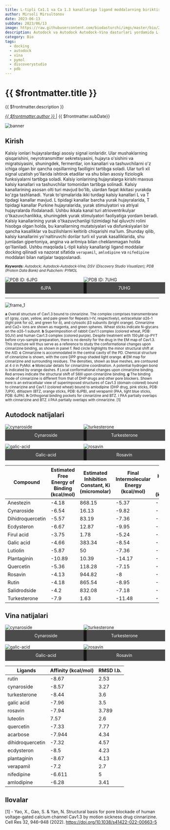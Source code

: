 ```yaml
---
title: L-tipli Ca1.1 va Ca 1.3 kanallariga ligand moddalarning biriktirilishi
author: Mirsoli Mirsultonov
date: 2023-06-13
subDate: 2023/06/13
image: https://raw.githubusercontent.com/biodasturchi/imgs/master/bio/2023-06-13/banner.png
description: Autodock va Autodock Autodock-Vina dasturlari yordamida L-tipli Ca 1.1 va Ca 1.3 kanallariga ligand moddalarni kiritish
category: Bio
tags:
  - docking
  - autodock
  - vina
  - pymol
  - discoverystudio
  - pdb
---
```


# {{ $frontmatter.title }}

{{ $frontmatter.description }}

_[ {{ $frontmatter.author }} ](mailto:mirjr17@outlook.com)_ | {{ $frontmatter.subDate}}

![banner](https://raw.githubusercontent.com/biodasturchi/imgs/master/bio/2023-06-13/banner.png)

## Kirish

Kalsiy ionlari hujayralardagi asosiy signal ionlaridir. Ular mushaklarning qisqarishini, neyrotransmitter sekretsiyasini, hujayra o'sishini va migratsiyasini, shuningdek, fermentlar, ion kanallari va tashuvchilarni o'z ichiga olgan bir qancha oqsillarning faolligini tartibga soladi. Ular turli xil signal uzatish yo'llarida ishtirok etadilar va shu bilan asosiy fiziologik funksiyalarni tartibga soladi. Kalsiy ionlarining hujayralarga kirishi maxsus kalsiy kanallari va tashuvchilar tomonidan tartibga solinadi. Kalsiy kanallarining asosan olti turi mavjud bo'lib, ulardan faqat ikkitasi yurakda ko'zga tashlanadi. Yurak to'qimalarida ikki turdagi kalsiy kanallari L va T tipdagi kanallar mavjud. L tipidagi kanallar barcha yurak hujayralarida, T tipidagi kanallar Purkine hujayralarida, yurak stimulyatori va atriyal hujayralarda ifodalanadi. Ushbu ikkala kanal turi atrioventrikulyar o'tkazuvchanlikka, shuningdek yurak stimulyatori faoliyatiga yordam beradi. Kalsiy kanallarining yurak o'tkazuvchanligi tizimidagi hal qiluvchi rolini hisobga olgan holda, bu kanallarning mutatsiyalari va disfunksiyalari bir qancha kasalliklar va buzilishlarni keltirib chiqarishi ma'lum. Shunday qilib, kalsiy kanallarini yo'naltiruvchi dorilar turli xil yurak kasalliklarida, shu jumladan gipertoniya, angina va aritmiya bilan cheklanmagan holda qo'llaniladi. Ushbu maqolada L-tipli kalsiy kanallarigi ligand moddalar docking qilinadi va nazorat sifatida `verapamil`, `amlodipine` va `nifedipine` moddalari bilan natijalar taqqoslanadi.

<sup>_**Keywords:** Autodock; Autodock-Autodock-Vina; DSV (Discovery Studio Visualizer); PDB (Protein Data Bank) and Pubchem: PYMOL_</sup>

<style>
    .image-container {
        display: flex;
        justify-content: space-between;
        align-items: center;
    }

    .flexible-image {
        max-width: 100%;
        height: auto;
    }
    .flexible-image img {
        display: block;
    }

    .flexible-image figcaption {
        width: 100%;
        background-color: rgba(0, 0, 0, 0.7);
        color: #fff;
        padding: 10px;
        font-size: 14px;
        text-align: center;
    }
</style>

<div class="image-container">
    <div class="flexible-image">
        <img src="https://raw.githubusercontent.com/biodasturchi/imgs/master/bio/2023-06-13/6jpa.jpeg" alt="PDB ID: 6JPG">
        <figcaption>6JPA</figcaption>
    </div>
    <div class="flexible-image">
        <img src="https://raw.githubusercontent.com/biodasturchi/imgs/master/bio/2023-06-13/7uhg.jpeg" alt="PDB ID: 7UHG">
        <figcaption>7UHG</figcaption>
    </div>
</div>

---

![frame_1](https://raw.githubusercontent.com/biodasturchi/imgs/master/bio/2023-06-13/frame_1.png)

  <sup>**a** Overall structure of Cav1.3 bound to cinnarizine. The complex comprises transmembrane α1 (gray, cyan, yellow, and pale green for Repeats I–IV, respectively), extracellular α2δ-1 (light pink for α2, and green for δ), and cytosolic β3 subunits (bright orange). Cinnarizine and Ca2+ ions are shown as magenta, and green spheres. Wheat sticks indicate N-glycans on the α2δ-1 subunit. **b** Superimposition of rabbit Cav1.1 complex (colored wheat, PDB: 5GJV) and human Cav1.3 complex (colored purple). Despite treatment with 150 μM cp-PYT before cryo-sample preparation, there is no density for the drug in the EM map of Cav1.3. This structure will thus serve as a reference to study the conformational changes upon cinnarizine binding, as shown in panel f. Red circle highlights the minor structural shift at the AID. **c** Cinnarizine is accommodated in the central cavity of the PD. Chemical structure of cinnarizine is shown, with the core DPP group shaded light orange. **d** EM map for cinnarizine and surrounding residues. The densities, shown as blue meshes, are contoured at 4 σ in PyMol. **e** Molecular details for cinnarizine coordination. A potential hydrogen bond is indicated by orange dashes. **f** Local conformational changes upon cinnarizine binding. Red arrows indicate the structural shift of S6III upon cinnarizine binding. **g** The binding mode of cinnarizine is different from that of DHP drugs and other pore blockers. Shown here is an extracellular view of superimposed structures of Cav1.3 (domain-colored) bound to cinnarizine and Cav1.1 (colored wheat) bound to amlodipine (DHP drug, pink sticks, PDB: 7JPX), diltiazem (BTZ, orange sticks, PDB: 6JPB), and verapamil (PAA, light blue sticks, PDB: 6JPA). **h** Orthogonal binding pockets for cinnarizine and BTZ. i PAA partially overlaps with cinnarizine and BTZ. **i** PAA partially overlaps with cinnarizine. [1]</sup>

## Autodock natijalari

<style>
    .image-container {
        display: grid;
        grid-template-columns: repeat(2, 1fr);
        gap: 10px;
    }

    .flexible-image {
        max-width: 100%;
        height: auto;
    }
    .flexible-image img {
        display: block;
    }

    .flexible-image figcaption {
        width: 100%;
        background-color: rgba(0, 0, 0, 0.7);
        color: #fff;
        padding: 10px;
        font-size: 14px;
        text-align: center;
    }
</style>

<div class="image-container">
    <div class="flexible-image">
        <img src="https://raw.githubusercontent.com/biodasturchi/imgs/master/bio/2023-06-13/1-cynaroside.png" alt="cynaroside">
        <figcaption>Cynaroside</figcaption>
    </div>
    <div class="flexible-image">
        <img src="https://raw.githubusercontent.com/biodasturchi/imgs/master/bio/2023-06-13/2-turkesterone.png" alt="turkesterone">
        <figcaption>Turkesterone</figcaption>
    </div>
    <div class="flexible-image">
        <img src="https://raw.githubusercontent.com/biodasturchi/imgs/master/bio/2023-06-13/3-galic-acid.png" alt="galic-acid">
        <figcaption>Galic-acid</figcaption>
    </div>
    <div class="flexible-image">
        <img src="https://raw.githubusercontent.com/biodasturchi/imgs/master/bio/2023-06-13/4-rosavin.png" alt="rosavin">
        <figcaption>Rosavin</figcaption>
    </div>
</div>

| Compound          | Estimated Free Energy of Binding (kcal/mol) | Estimated Inhibition Constant, Ki (micromolar) | Final Intermolecular Energy (kcal/mol) | vdW + Hbond + desolv Energy (kcal/mol) | Electrostatic Energy (kcal/mol) | Final Total Internal Energy (kcal/mol) | Torsional Free Energy (kcal/mol) | Unbound System's Energy (kcal/mol) |
|-------------------|--------------------------------------------|-----------------------------------------------|---------------------------------------|---------------------------------------|---------------------------------|--------------------------------------|----------------------------------|-----------------------------------|
| Anestezin         | -4.18                                      | 868.15                                        | -5.37                                 | -5.2                                  | -0.17                           | -0.19                                | 1.19                             | -0.19                             |
| Cynaroside        | -6.54                                      | 16.13                                         | -9.82                                 | -9.66                                 | -0.16                           | -4.57                                | 3.28                             | -4.57                             |
| Dihidroquercetin  | -5.57                                      | 83.19                                         | -7.36                                 | -6.91                                 | -0.45                           | -2.72                                | 1.79                             | -2.72                             |
| Ecdysteron        | -6.67                                      | 12.87                                         | -9.95                                 | -9.74                                 | -0.22                           | -4.73                                | 3.28                             | -4.73                             |
| Firul acid        | -3.75                                      | 1.78                                          | -5.24                                 | -4.68                                 | -0.56                           | -0.97                                | 1.49                             | -0.97                             |
| Galic acid        | -4.66                                      | 383.34                                        | -8.54                                 | -8.42                                 | -0.12                           | -4.83                                | 3.88                             | -4.83                             |
| Lutiolin          | -5.87                                      | 50                                            | -7.36                                 | -7.18                                 | -0.18                           | -1.96                                | 1.49                             | -1.96                             |
| Plantaginin       | -10.89                                     | 10.39                                         | -14.17                                | -14.17                                | 0                                | -5.51                                | 3.28                             | -5.51                             |
| Quercetin         | -5.36                                      | 118.28                                        | -7.15                                 | -6.65                                 | -0.49                           | -2.34                                | 1.79                             | -2.34                             |
| Rosavin           | -4.13                                      | 944.82                                        | -8                                    | -7.64                                 | -0.36                           | -3.99                                | 3.88                             | -3.99                             |
| Rutin             | -4.18                                      | 865.54                                        | -8.95                                 | -8.72                                 | -0.23                           | -8.18                                | 4.77                             | -8.18                             |
| Salidrodside      | -4.2                                       | 832.08                                        | -7.18                                 | -6.73                                 | -0.45                           | -2.3                                 | 2.98                             | -2.3                              |
| Turkesterone      | -7.9                                       | 1.63                                          | -11.48                                | -11.07                                | -0.41                           | -1.32                                | 3.58                             | -1.32                             |


## Vina natijalari

<style>
    .image-container {
        display: grid;
        grid-template-columns: repeat(2, 1fr);
        gap: 10px;
    }

    .flexible-image {
        max-width: 100%;
        height: auto;
    }
    .flexible-image img {
        display: block;
    }

    .flexible-image figcaption {
        width: 100%;
        background-color: rgba(0, 0, 0, 0.7);
        color: #fff;
        padding: 10px;
        font-size: 14px;
        text-align: center;
    }
</style>

<div class="image-container">
    <div class="flexible-image">
        <img src="https://raw.githubusercontent.com/biodasturchi/imgs/master/bio/2023-06-13/cynaroside.png" alt="cynaroside">
        <figcaption>Cynaroside</figcaption>
    </div>
    <div class="flexible-image">
        <img src="https://raw.githubusercontent.com/biodasturchi/imgs/master/bio/2023-06-13/turkesterone.png" alt="turkesterone">
        <figcaption>Turkesterone</figcaption>
    </div>
    <div class="flexible-image">
        <img src="https://raw.githubusercontent.com/biodasturchi/imgs/master/bio/2023-06-13/galic-acid.png" alt="galic-acid">
        <figcaption>Galic-acid</figcaption>
    </div>
    <div class="flexible-image">
        <img src="https://raw.githubusercontent.com/biodasturchi/imgs/master/bio/2023-06-13/rosavin.png" alt="rosavin">
        <figcaption>Rosavin</figcaption>
    </div>
</div>

| Ligands           | Affinity (kcal/mol) | RMSD l.b. |
|-------------------|---------------------|------------|
| rutin             | -8.67               | 2.53       |
| cynaroside        | -8.57               | 3.27       |
| turkesterone      | -8.44               | 3.6        |
| galic acid        | -7.96               | 3.5        |
| rosavin           | -7.94               | 3.789      |
| luteolin          | 7.57                | 2.6        |
| quercetin         | -7.33               | 7.77       |
| acarbose          | -7.944              | 4.34       |
| dihidroquercetin  | -7.32               | 4.57       |
| ecdysteron        | -8.5                | 4.23       |
| plantaginin       | -8.67               | 4.13       |
| verapamil         | -7.2                | 2.7        |
| nifedipine        | -6.611              | 5          |
| amlodipine        | -6.28               | 3.41       |


## Ilovalar
[1] - Yao, X., Gao, S. & Yan, N. Structural basis for pore blockade of human voltage-gated calcium channel Cav1.3 by motion sickness drug cinnarizine. Cell Res 32, 946–948 (2022). https://doi.org/10.1038/s41422-022-00663-5